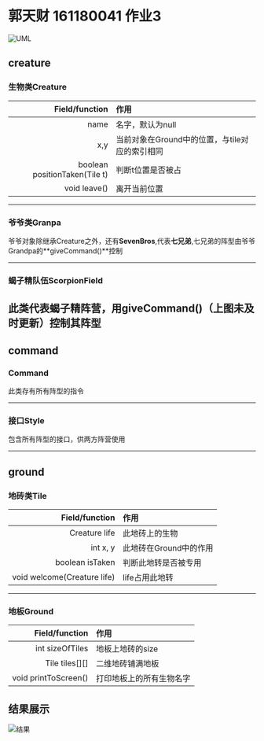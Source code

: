 # 郭天财 161180041 作业3

![UML](https://github.com/HIKARI513/java-2019-homeworks/blob/master/3-OOPAdvanced/%E9%83%AD%E5%A4%A9%E8%B4%A2-161180041/cn/edu/nju/hikari/UML/UML%E6%88%AA%E5%9B%BE.png)

## creature
### 生物类Creature

Field/function|作用
-:|:-
name|名字，默认为null
x,y|当前对象在Ground中的位置，与tile对应的索引相同
boolean positionTaken(Tile t)|判断t位置是否被占
void leave()|离开当前位置

****

### 爷爷类Granpa

爷爷对象除继承Creature之外，还有**SevenBros**,代表**七兄弟**,七兄弟的阵型由爷爷Grandpa的**giveCommand()**控制

****

### 蝎子精队伍ScorpionField

此类代表蝎子精阵营，用**giveCommand()**（上图未及时更新）控制其阵型
----

## command
### Command
此类存有所有阵型的指令

****

### 接口Style
包含所有阵型的接口，供两方阵营使用

----

## ground
### 地砖类Tile
Field/function|作用
-:|:-
Creature life|此地砖上的生物
int x, y|此地砖在Ground中的作用
boolean isTaken|判断此地转是否被专用
void welcome(Creature life)|life占用此地转

****

### 地板Ground
Field/function|作用
-:|:-
int sizeOfTiles|地板上地砖的size
Tile tiles[][]|二维地砖铺满地板
void printToScreen()|打印地板上的所有生物名字

## 结果展示
![结果](https://github.com/HIKARI513/java-2019-homeworks/blob/master/3-OOPAdvanced/%E9%83%AD%E5%A4%A9%E8%B4%A2-161180041/cn/edu/nju/hikari/UML/result.png)
